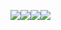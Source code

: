 ![](Pasted%20image%2020240326230922.png)![](Pasted%20image%2020240326230928.png)![](Pasted%20image%2020240326230932.png)![](Pasted%20image%2020240326230937.png)